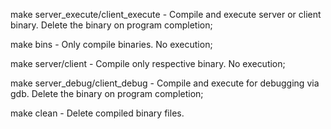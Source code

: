 make server_execute/client_execute - Compile and execute server or client binary. Delete the binary on program completion;

make bins - Only compile binaries. No execution;

make server/client - Compile only respective binary. No execution;

make server_debug/client_debug - Compile and execute for debugging via gdb. Delete the binary on program completion;

make clean - Delete compiled binary files.

